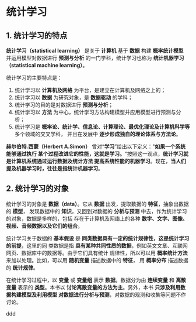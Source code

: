 统计学习
================================================================================
## 1. 统计学习的特点
**统计学习（statistical learning）** 是关于 **计算机** 基于 **数据** 构建 **概率统计模型**
并运用模型对数据进行 **预测与分析** 的一门学科，统计学习也称为 **统计机器学习（statistical
machine learning）**。

统计学习的主要特点是：
1. 统计学习以 **计算机及网络** 为平台，是建立在计算机及网络之上的；
2. 统计学习以 **数据** 为研究对象，是 **数据驱动** 的学科；
3. 统计学习的目的是对数据进行 **预测与分析**；
4. 统计学习以 **方法** 为中心，统计学习方法构建模型并应用模型进行预测与分析；
5. 统计学习是 **概率论、统计学、信息论、计算理论、最优化理论及计算机科学等** 多个领域的交叉学科，
并且在发展中 **逐步形成独自的理论体系与方法论**。

**赫尔伯特.西蒙（Herbert A.Simon）** 曾对“**学习**”给出以下定义："**如果一个系统能够通过执行
某个过程改进它的性能，这就是学习。**"按照这一观点，**统计学习就是计算机系统通过运行数据及统计方法
提高系统性能的机器学习**。现在，**当人们提及机器学习时，往往是指统计机器学习**。

## 2. 统计学习的对象
统计学习的对象是 **数据（data）**。它从 **数据** 出发，提取数据的 **特征**，抽象出数据的 **模型**，
发现数据中的 **知识**，又回到对数据的 **分析与预测** 中去，作为统计学习的对象，数据是多样的，包括
存在于计算机及网络上的各种 **数字、文字、图像、视频、音频数据以及它们的组合**。

统计学习关于数据的 **基本假设** 是 **同类数据具有一定的统计规律性，这是统计学习的前提**，这里的同
类数据是指 **具有某种共同性质的数据**，例如英文文章、互联网网页、数据库中的数据等。由于它们具有统计
规律性，所以可以用 **概率统计方法** 来加以处理。比如，可以用 **随机变量** 描述数据中的 **特征**，
用 **概率分布** 描述数据的 **统计规律**。

在统计学习过程中，以 **变量** 或 **变量组** 表示 **数据**。数据分为由 **连续变量** 和 **离散变量**
表示的 **类型**。本书以 **讨论离散变量的方法为主**。另外，本书 **只涉及利用数据构建模型及利用模型
对数据进行分析与预测**，对数据的观测和收集等问题不作讨论。











































ddd
